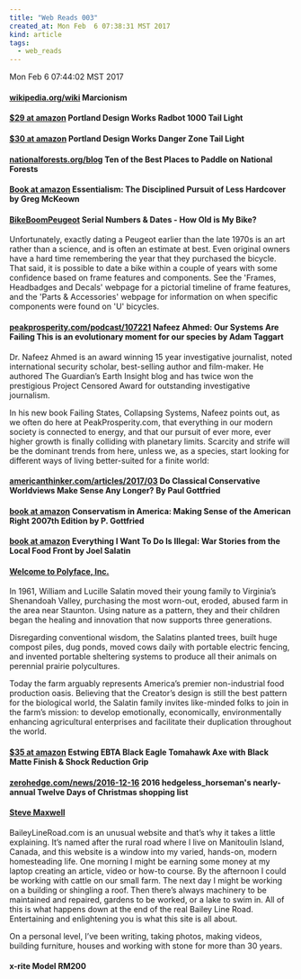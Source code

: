 ```yaml
---
title: "Web Reads 003"
created_at: Mon Feb  6 07:38:31 MST 2017
kind: article
tags:
  - web_reads
---
```


Mon Feb  6 07:44:02 MST 2017

<h4>
  <a href="https://en.wikipedia.org/wiki/Marcionism" target="_blank">wikipedia.org/wiki</a>
  Marcionism
<h4>

<h4>
  <a href="https://www.amazon.com/Portland-Design-Works-Radbot-Light/dp/B0030BS30K" target="_blank">$29 at amazon</a>
  Portland Design Works Radbot 1000 Tail Light 
</h4>

<h4>
  <a href="https://www.amazon.com/Portland-Design-Works-Danger-Light/dp/B00435IPFK" target="_blank">$30 at amazon</a>
  Portland Design Works Danger Zone Tail Light 
</h4>

<h4>
  <a href="https://www.nationalforests.org/blog/places-to-paddle-on-national-forests" target="_blank">nationalforests.org/blog</a>
  Ten of the Best Places to Paddle on National Forests
</h4>

<h4>
  <a href="https://www.amazon.com/Essentialism-Disciplined-Pursuit-Greg-McKeown/dp/0804137382" target="_blank">Book at amazon</a>
  Essentialism: The Disciplined Pursuit of Less Hardcover by Greg McKeown
</h4>

<h4>
  <a href="http://www.bikeboompeugeot.com/Serial%20Numbers%20and%20Dates/Serial%20Numbers%20and%20Dates.htm" target="_blank">BikeBoomPeugeot</a>
  Serial Numbers & Dates - How Old is My Bike?
</h4>

Unfortunately, exactly dating a Peugeot earlier than the late 1970s is
an art rather than a science, and is often an estimate at best.  Even
original owners have a hard time remembering the year that they purchased
the bicycle.  That said, it is possible to date a bike within a couple
of years with some confidence based on frame features and components.
See the 'Frames, Headbadges and Decals' webpage for a pictorial timeline
of frame features, and the 'Parts & Accessories' webpage for information
on when specific components were found on 'U' bicycles.

<h4>
  <a href="https://www.peakprosperity.com/podcast/107221/nafeez-ahmed-our-systems-failing" target="_blank">peakprosperity.com/podcast/107221</a>
  Nafeez Ahmed: Our Systems Are Failing This is an evolutionary moment for our species by Adam Taggart
</h4>

Dr. Nafeez Ahmed is an award winning 15 year investigative journalist,
noted international security scholar, best-selling author and film-maker.
He authored The Guardian’s Earth Insight blog and has twice won
the prestigious Project Censored Award for outstanding investigative
journalism.

In his new book Failing States, Collapsing Systems, Nafeez points out,
as we often do here at PeakProsperity.com, that everything in our modern
society is connected to energy, and that our pursuit of ever more, ever
higher growth is finally colliding with planetary limits. Scarcity and
strife will be the dominant trends from here, unless we, as a species,
start looking for different ways of living better-suited for a finite
world:

<h4>
  <a href="http://www.americanthinker.com/articles/2017/03/do_classical_conservative_worldviews_make_sense_any_longer.html" target="_blank">americanthinker.com/articles/2017/03</a>
  Do Classical Conservative Worldviews Make Sense Any Longer?  By Paul Gottfried
</h4>

<h4>
  <a href="https://www.amazon.com/Conservatism-America-Making-Sense-American/dp/0230614795" target="_blank">book at amazon</a>
  Conservatism in America: Making Sense of the American Right 2007th Edition by P. Gottfried
</h4>

<h4>
  <a href="https://www.amazon.com/Everything-Want-Do-Illegal-Stories/dp/0963810952" target="_blank">book at amazon</a>
  Everything I Want To Do Is Illegal: War Stories from the Local Food Front by Joel Salatin
</h4>

<h4>
  <a href="http://www.polyfacefarms.com/" target="_blank">Welcome to Polyface, Inc.</a>
</h4>

In 1961, William and Lucille Salatin moved their young family to
Virginia’s Shenandoah Valley, purchasing the most worn-out, eroded,
abused farm in the area near Staunton. Using nature as a pattern, they
and their children began the healing and innovation that now supports
three generations.

Disregarding conventional wisdom, the Salatins planted trees, built
huge compost piles, dug ponds, moved cows daily with portable electric
fencing, and invented portable sheltering systems to produce all their
animals on perennial prairie polycultures.

Today the farm arguably represents America’s premier non-industrial
food production oasis. Believing that the Creator’s design is still
the best pattern for the biological world, the Salatin family invites
like-minded folks to join in the farm’s mission: to develop emotionally,
economically, environmentally enhancing agricultural enterprises and
facilitate their duplication throughout the world.

<h4>
  <a href="https://www.amazon.com/Estwing-EBTA-Tomahawk-Finish-Reduction/dp/B00AYLJE8E" target="_blank">$35 at amazon</a>
  Estwing EBTA Black Eagle Tomahawk Axe with Black Matte Finish & Shock Reduction Grip 
</h4>

<h4>
  <a href="http://www.zerohedge.com/news/2016-12-16/hedgelesshorsemans-nearly-annual-twelve-days-christmas-shopping-list" target="_blank">zerohedge.com/news/2016-12-16</a>
  2016 hedgeless_horseman's nearly-annual Twelve Days of Christmas shopping list
</h4>

<h4>
  <a href="https://baileylineroad.com/steve-maxwell-biography/" target="_blank">Steve Maxwell</a>
</h4>

BaileyLineRoad.com is an unusual website and that’s why it takes a
little explaining. It’s named after the rural road where I live on
Manitoulin Island, Canada, and this website is a window into my varied,
hands-on, modern homesteading life. One morning I might be earning some
money at my laptop creating an article, video or how-to course.  By the
afternoon I could be working with cattle on our small farm. The next day
I might be working on a building or shingling a roof. Then there’s
always machinery to be maintained and repaired, gardens to be worked,
or a lake to swim in. All of this is what happens down at the end of
the real Bailey Line Road. Entertaining and enlightening you is what
this site is all about.

On a personal level, I’ve been writing, taking photos, making videos,
building furniture, houses and working with stone for more than 30 years.

<h4>
x-rite Model RM200
</h4>

<!--
html boilerplate
<a href="" target="_blank"></a>
<a name=""></a>
<img src="" width="400px">
<ul>
  <li></li>
</ul>
<pre>
</pre>
<pre><code>
</code></pre>
<math xmlns='http://www.w3.org/1998/Math/MathML' display='block'>
</math>
-->
